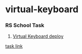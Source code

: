 # virtual-keyboard
### RS School Task

1. [Virtual Keyboard deploy](https://gricyan.github.io/virtual-keyboard/)

[task link](https://github.com/rolling-scopes-school/tasks/blob/master/tasks/virtual-keyboard/virtual-keyboard-en.md)